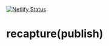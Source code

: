 [![Netlify Status](https://api.netlify.com/api/v1/badges/ad4f51aa-1741-425e-84f6-de2aa4f4cd15/deploy-status)](https://app.netlify.com/sites/reverent-brattain-c5f9c5/deploys)
# recapture(publish)
